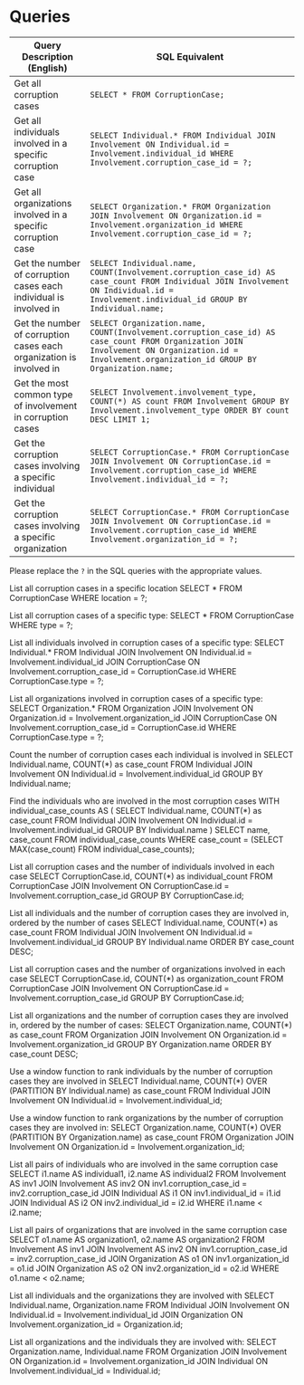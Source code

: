 # Queries

| Query Description (English) | SQL Equivalent |
| --------------------------- | -------------- |
| Get all corruption cases | `SELECT * FROM CorruptionCase;` |
| Get all individuals involved in a specific corruption case | `SELECT Individual.* FROM Individual JOIN Involvement ON Individual.id = Involvement.individual_id WHERE Involvement.corruption_case_id = ?;` |
| Get all organizations involved in a specific corruption case | `SELECT Organization.* FROM Organization JOIN Involvement ON Organization.id = Involvement.organization_id WHERE Involvement.corruption_case_id = ?;` |
| Get the number of corruption cases each individual is involved in | `SELECT Individual.name, COUNT(Involvement.corruption_case_id) AS case_count FROM Individual JOIN Involvement ON Individual.id = Involvement.individual_id GROUP BY Individual.name;` |
| Get the number of corruption cases each organization is involved in | `SELECT Organization.name, COUNT(Involvement.corruption_case_id) AS case_count FROM Organization JOIN Involvement ON Organization.id = Involvement.organization_id GROUP BY Organization.name;` |
| Get the most common type of involvement in corruption cases | `SELECT Involvement.involvement_type, COUNT(*) AS count FROM Involvement GROUP BY Involvement.involvement_type ORDER BY count DESC LIMIT 1;` |
| Get the corruption cases involving a specific individual | `SELECT CorruptionCase.* FROM CorruptionCase JOIN Involvement ON CorruptionCase.id = Involvement.corruption_case_id WHERE Involvement.individual_id = ?;` |
| Get the corruption cases involving a specific organization | `SELECT CorruptionCase.* FROM CorruptionCase JOIN Involvement ON CorruptionCase.id = Involvement.corruption_case_id WHERE Involvement.organization_id = ?;` |

Please replace the `?` in the SQL queries with the appropriate values.

List all corruption cases in a specific location
SELECT * 
FROM CorruptionCase 
WHERE location = ?;

List all corruption cases of a specific type:
SELECT * 
FROM CorruptionCase 
WHERE type = ?;

List all individuals involved in corruption cases of a specific type:
SELECT Individual.* 
FROM Individual 
JOIN Involvement ON Individual.id = Involvement.individual_id 
JOIN CorruptionCase ON Involvement.corruption_case_id = CorruptionCase.id 
WHERE CorruptionCase.type = ?;

List all organizations involved in corruption cases of a specific type:
SELECT Organization.* 
FROM Organization 
JOIN Involvement ON Organization.id = Involvement.organization_id 
JOIN CorruptionCase ON Involvement.corruption_case_id = CorruptionCase.id 
WHERE CorruptionCase.type = ?;

Count the number of corruption cases each individual is involved in
SELECT Individual.name, COUNT(*) as case_count
FROM Individual
JOIN Involvement ON Individual.id = Involvement.individual_id
GROUP BY Individual.name;

Find the individuals who are involved in the most corruption cases
WITH individual_case_counts AS (
    SELECT Individual.name, COUNT(*) as case_count
    FROM Individual
    JOIN Involvement ON Individual.id = Involvement.individual_id
    GROUP BY Individual.name
)
SELECT name, case_count
FROM individual_case_counts
WHERE case_count = (SELECT MAX(case_count) FROM individual_case_counts);

List all corruption cases and the number of individuals involved in each case
SELECT CorruptionCase.id, COUNT(*) as individual_count
FROM CorruptionCase
JOIN Involvement ON CorruptionCase.id = Involvement.corruption_case_id
GROUP BY CorruptionCase.id;

List all individuals and the number of corruption cases they are involved in, ordered by the number of cases
SELECT Individual.name, COUNT(*) as case_count
FROM Individual
JOIN Involvement ON Individual.id = Involvement.individual_id
GROUP BY Individual.name
ORDER BY case_count DESC;

List all corruption cases and the number of organizations involved in each case
SELECT CorruptionCase.id, COUNT(*) as organization_count
FROM CorruptionCase
JOIN Involvement ON CorruptionCase.id = Involvement.corruption_case_id
GROUP BY CorruptionCase.id;

List all organizations and the number of corruption cases they are involved in, ordered by the number of cases:
SELECT Organization.name, COUNT(*) as case_count
FROM Organization
JOIN Involvement ON Organization.id = Involvement.organization_id
GROUP BY Organization.name
ORDER BY case_count DESC;


Use a window function to rank individuals by the number of corruption cases they are involved in
SELECT Individual.name, COUNT(*) OVER (PARTITION BY Individual.name) as case_count
FROM Individual
JOIN Involvement ON Individual.id = Involvement.individual_id;


Use a window function to rank organizations by the number of corruption cases they are involved in:
SELECT Organization.name, COUNT(*) OVER (PARTITION BY Organization.name) as case_count
FROM Organization
JOIN Involvement ON Organization.id = Involvement.organization_id;

List all pairs of individuals who are involved in the same corruption case
SELECT i1.name AS individual1, i2.name AS individual2
FROM Involvement AS inv1
JOIN Involvement AS inv2 ON inv1.corruption_case_id = inv2.corruption_case_id
JOIN Individual AS i1 ON inv1.individual_id = i1.id
JOIN Individual AS i2 ON inv2.individual_id = i2.id
WHERE i1.name < i2.name;

List all pairs of organizations that are involved in the same corruption case
SELECT o1.name AS organization1, o2.name AS organization2
FROM Involvement AS inv1
JOIN Involvement AS inv2 ON inv1.corruption_case_id = inv2.corruption_case_id
JOIN Organization AS o1 ON inv1.organization_id = o1.id
JOIN Organization AS o2 ON inv2.organization_id = o2.id
WHERE o1.name < o2.name;

List all individuals and the organizations they are involved with
SELECT Individual.name, Organization.name
FROM Individual
JOIN Involvement ON Individual.id = Involvement.individual_id
JOIN Organization ON Involvement.organization_id = Organization.id;


List all organizations and the individuals they are involved with:
SELECT Organization.name, Individual.name
FROM Organization
JOIN Involvement ON Organization.id = Involvement.organization_id
JOIN Individual ON Involvement.individual_id = Individual.id;
